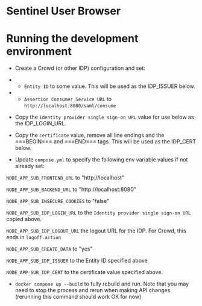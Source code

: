 # Sentinel User Browser

# Running the development environment
* Create a Crowd (or other IDP) configuration and set:

* * `Entity ID` to some value. This will be used as the IDP_ISSUER below.
* * `Assertion Consumer Service URL` to `http://localhost:8080/saml/consume`

* Copy the `Identity provider single sign-on URL` value for use below as the IDP_LOGIN_URL.

* Copy the `certificate` value, remove all line endings and the ===BEGIN=== and ===END=== tags. This will be used as the IDP_CERT below.

* Update `compose.yml` to specify the following env variable values if not already set:

`NODE_APP_SUB_FRONTEND_URL` to "http://localhost"

`NODE_APP_SUB_BACKEND_URL` to "http://localhost:8080"

`NODE_APP_SUB_INSECURE_COOKIES` to "false" 

`NODE_APP_SUB_IDP_LOGIN_URL` to the `Identity provider single sign-on URL` copied above.

`NODE_APP_SUB_IDP_LOGOUT_URL` the logout URL for the IDP. For Crowd, this ends in `logoff.action`

`NODE_APP_SUB_CREATE_DATA` to "yes"

`NODE_APP_SUB_IDP_ISSUER` to the Entity ID specified above

`NODE_APP_SUB_IDP_CERT` to the certificate value specified above.

* `docker compose up --build` to fully rebuild and run. Note that you may need to stop the process and rerun when making API changes (rerunning this command should work OK for now)